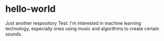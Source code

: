 # hello-world
Just another respository
Test: I'm interested in machine learning technology, especially ones using music and algorithms to create certain sounds.
